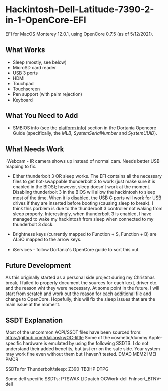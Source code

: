 # Hackintosh-Dell-Latitude-7390-2-in-1-OpenCore-EFI


EFI for MacOS Monterey 12.0.1, using OpenCore 0.7.5 (as of 5/12/2021). 


## What Works

- Sleep (mostly, see below)
- MicroSD card reader
- USB 3 ports
- HDMI
- Touchpad 
- Touchscreen
- Pen support (with palm rejection)
- Keyboard

## What You Need to Add

- SMBIOS info (see the [platform info](https://dortania.github.io/OpenCore-Install-Guide/config-laptop.plist/kaby-lake.html#platforminfo)) section in the Dortania Opencore Guide (specifically, the *MLB*, *SystemSerialNumber* and *SystemUUID*).


## What Needs Work
-Webcam - IR camera shows up instead of normal cam. Needs better USB mapping to fix.
- Either thunderbolt 3 OR sleep works. The EFI contains all the necessary files to get hot-swappable thunderbolt 3 to work (just make sure it is enabled in the BIOS); however, sleep doesn't work at the moment. Disabling thunderbolt 3 in the BIOS will allow the hackintosh to sleep most of the time. When it is disabled, the USB C ports will work for USB drives if they are inserted before booting (causing sleep to break). I think this porblem is due to the thunderbolt 3 controller not waking from sleep properly. Interestingly, when thunderbolt 3 is enabled, I have managed to wake my hackintosh from sleep when connected to my thunderbolt 3 dock.

- Brightness keys (currently mapped to Function + S, Function + B) are ALSO mapped to the arrow keys.

- iServices - follow Dortania's OpenCore guide to sort this out.

## Future Development

As this originally started as a personal side project during my Christmas break, I failed to properly document the sources for each kext, driver etc. and the reason wht they were necessary. At some point in the future, I will start from scratch and work out the reason for each additional file and change to OpenCore. Hopefully, this will fix the sleep issues that are the main issue at the moment.

## SSDT Explanation

Most of the uncommon ACPI/SSDT files have been sourced from: https://github.com/daliansky/OC-little
Some of the cosmetic/dummy Apple-specific hardware is emulated by using the following SSDTS. I do not understand their added benefits, but just err on the safe side. Your system may work fine even without them but I haven't tested.
DMAC
MEM2
IMEI
PMCR

SSDTs for Thunderbolt/sleep:
Z390-TB3HP
DTPG

Some dell specific SSDTs:
PTSWAK
LIDpatch
OCWork-dell
FnInsert_BTNV-dell
